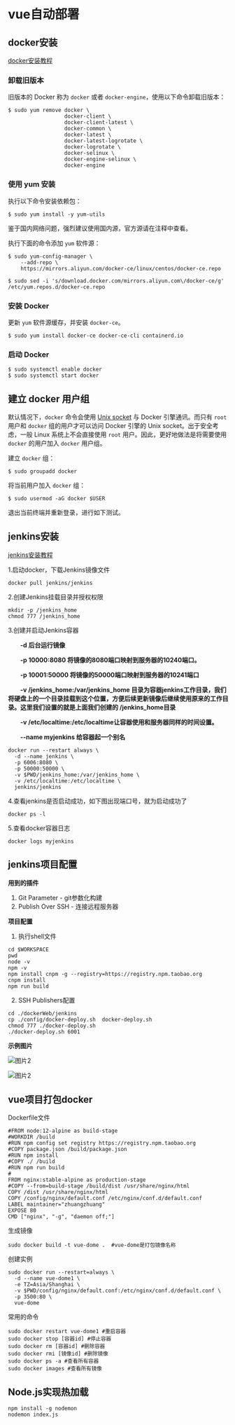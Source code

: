 #  vue自动部署

## docker安装

[docker安装教程](https://yeasy.gitbook.io/docker_practice/install/centos)

### 卸载旧版本

旧版本的 Docker 称为 `docker` 或者 `docker-engine`，使用以下命令卸载旧版本：



```shell
$ sudo yum remove docker \
                  docker-client \
                  docker-client-latest \
                  docker-common \
                  docker-latest \
                  docker-latest-logrotate \
                  docker-logrotate \
                  docker-selinux \
                  docker-engine-selinux \
                  docker-engine
```

### 使用 yum 安装

执行以下命令安装依赖包：



```shell
$ sudo yum install -y yum-utils
```

鉴于国内网络问题，强烈建议使用国内源，官方源请在注释中查看。

执行下面的命令添加 `yum` 软件源：



```shell
$ sudo yum-config-manager \
    --add-repo \
    https://mirrors.aliyun.com/docker-ce/linux/centos/docker-ce.repo

$ sudo sed -i 's/download.docker.com/mirrors.aliyun.com\/docker-ce/g' /etc/yum.repos.d/docker-ce.repo
```

### 安装 Docker

更新 `yum` 软件源缓存，并安装 `docker-ce`。

```
$ sudo yum install docker-ce docker-ce-cli containerd.io
```

### 启动 Docker

```shell
$ sudo systemctl enable docker
$ sudo systemctl start docker
```

##  建立 docker 用户组

默认情况下，`docker` 命令会使用 [Unix socket](https://en.wikipedia.org/wiki/Unix_domain_socket) 与 Docker 引擎通讯。而只有 `root` 用户和 `docker` 组的用户才可以访问 Docker 引擎的 Unix socket。出于安全考虑，一般 Linux 系统上不会直接使用 `root` 用户。因此，更好地做法是将需要使用 `docker` 的用户加入 `docker` 用户组。

建立 `docker` 组：

```
$ sudo groupadd docker
```

将当前用户加入 `docker` 组：

```
$ sudo usermod -aG docker $USER
```

退出当前终端并重新登录，进行如下测试。



## jenkins安装

[jenkins安装教程](https://www.cnblogs.com/fuzongle/p/12834080.html)

1.启动docker，下载Jenkins镜像文件

```
docker pull jenkins/jenkins
```

 2.创建Jenkins挂载目录并授权权限

```
mkdir -p /jenkins_home
chmod 777 /jenkins_home
```

3.创建并启动Jenkins容器

　　**-d 后台运行镜像**

　　**-p 10000:8080 将镜像的8080端口映射到服务器的10240端口。**

　　**-p 10001:50000 将镜像的50000端口映射到服务器的10241端口**

　　**-v  /jenkins_home:/var/jenkins_home 目录为容器jenkins工作目录，我们将硬盘上的一个目录挂载到这个位置，方便后续更新镜像后继续使用原来的工作目录。这里我们设置的就是上面我们创建的 /jenkins_home目录**

　　**-v /etc/localtime:/etc/localtime让容器使用和服务器同样的时间设置。**

　　**--name myjenkins 给容器起一个别名**

```shell
docker run --restart always \
  -d --name jenkins \
  -p 6006:8080 \
  -p 50000:50000 \
  -v $PWD/jenkins_home:/var/jenkins_home \
  -v /etc/localtime:/etc/localtime \
  jenkins/jenkins
```

 4.查看jenkins是否启动成功，如下图出现端口号，就为启动成功了

```
docker ps -l
```

 5.查看docker容器日志

```
docker logs myjenkins
```

## jenkins项目配置

**用到的插件**

1. Git Parameter - git参数化构建
2. Publish Over SSH - 连接远程服务器



**项目配置**

1. 执行shell文件

```shell
cd $WORKSPACE
pwd
node -v
npm -v
npm install cnpm -g --registry=https://registry.npm.taobao.org
cnpm install
npm run build
```

2. SSH Publishers配置

```shell
cd ./dockerWeb/jenkins
cp ./config/docker-deploy.sh  docker-deploy.sh
chmod 777 ./docker-deploy.sh
./docker-deploy.sh 6001
```



**示例图片**

![图片2](http://jianglin521.top:5000/images/2022/04/23/202204231150640.png)

![图片2](http://jianglin521.top:5000/images/2022/04/23/202204231158166.png)



## vue项目打包docker

Dockerfile文件

```shell
#FROM node:12-alpine as build-stage
#WORKDIR /build
#RUN npm config set registry https://registry.npm.taobao.org
#COPY package.json /build/package.json
#RUN npm install
#COPY ./ /build
#RUN npm run build
#
FROM nginx:stable-alpine as production-stage
#COPY --from=build-stage /build/dist /usr/share/nginx/html
COPY /dist /usr/share/nginx/html
COPY /config/nginx/default.conf /etc/nginx/conf.d/default.conf
LABEL maintainer="zhuangzhuang"
EXPOSE 80
CMD ["nginx", "-g", "daemon off;"]
```

生成镜像

 ```shell
 sudo docker build -t vue-dome .  #vue-dome是打包镜像名称
 ```

创建实例

```shell
sudo docker run --restart=always \
  -d --name vue-dome1 \
  -e TZ=Asia/Shanghai \
  -v $PWD/config/nginx/default.conf:/etc/nginx/conf.d/default.conf \
  -p 3500:80 \
  vue-dome
```

常用的命令

```shell
sudo docker restart vue-dome1 #重启容器
sudo docker stop [容器id] #停止容器
sudo docker rm [容器id] #删除容器
sudo docker rmi [镜像id] #删除镜像
sudo docker ps -a #查看所有容器
sudo docker images #查看所有镜像
```



## Node.js实现热加载

```shell
npm install -g nodemon 
nodemon index.js
```


